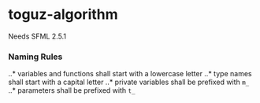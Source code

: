 # toguz-algorithm
Needs SFML 2.5.1

### Naming Rules
..* variables and functions shall start with a lowercase letter
..* type names shall start with a capital letter
..* private variables shall be prefixed with `m_`
..* parameters shall be prefixed with `t_`
